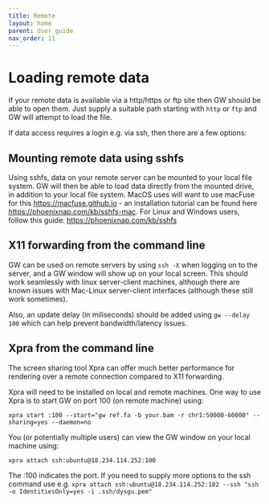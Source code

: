 ```yaml
---
title: Remote
layout: home
parent: User guide
nav_order: 11
---
```


# Loading remote data

If your remote data is available via a http/https or ftp site then GW should be able to open them.
Just supply a suitable path starting with `http` or `ftp` and GW will attempt to load the file. 

If data access requires a login e.g. via ssh, then there are a few options:

## Mounting remote data using sshfs

Using sshfs, data on your remote server can be mounted to 
your local file system. GW will then be able to load data directly from the mounted drive, in addition to 
your local file system. 
MacOS uses will want to use macFuse for this https://macfuse.github.io - 
an installation tutorial can be found here https://phoenixnap.com/kb/sshfs-mac. For Linux and Windows
users, follow this guide: https://phoenixnap.com/kb/sshfs

## X11 forwarding from the command line

GW can be used on remote servers by using `ssh -X` when logging on to the server, and a 
GW window will show up on your local screen. This should work seamlessly with 
linux server-client machines, although there are known issues with Mac-Linux server-client interfaces (although these
still work sometimes).

Also, an update delay (in miliseconds) should be added using `gw --delay 100` which can help prevent bandwidth/latency issues.


## Xpra from the command line
The screen sharing tool Xpra can offer much better performance for rendering over a remote connection
compared to X11 forwarding.

Xpra will need to be installed on local and remote machines. One way to use Xpra is to start GW on port 100 (on remote machine) using:

```shell
xpra start :100 --start="gw ref.fa -b your.bam -r chr1:50000-60000" --sharing=yes --daemon=no
```

You (or potentially multiple users) can view the GW window on your local machine using:

```shell
xpra attach ssh:ubuntu@18.234.114.252:100
```

The :100 indicates the port. If you need to supply more options to the ssh command use e.g. 
`xpra attach ssh:ubuntu@18.234.114.252:102 --ssh "ssh -o IdentitiesOnly=yes -i .ssh/dysgu.pem"`
